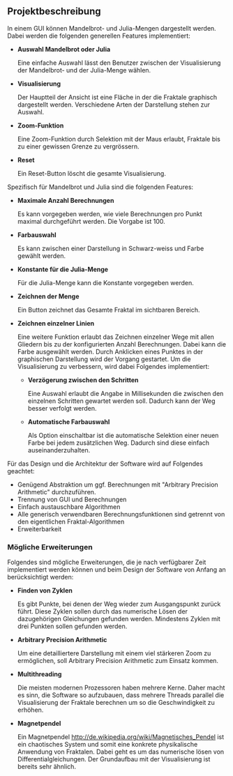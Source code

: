 ## Projektbeschreibung ##

In einem GUI können Mandelbrot- und Julia-Mengen dargestellt werden. Dabei
werden die folgenden generellen Features implementiert:

  * **Auswahl Mandelbrot oder Julia**

	Eine einfache Auswahl lässt den Benutzer zwischen der Visualisierung der
	Mandelbrot- und der Julia-Menge wählen.

  * **Visualisierung**

	Der Hauptteil der Ansicht ist eine Fläche in der die Fraktale graphisch
	dargestellt werden. Verschiedene Arten der Darstellung stehen zur Auswahl.

  * **Zoom-Funktion**

	Eine Zoom-Funktion durch Selektion mit der Maus erlaubt, Fraktale bis zu
	einer gewissen Grenze zu vergrössern.

  * **Reset**

	Ein Reset-Button löscht die gesamte Visualisierung.



Spezifisch für Mandelbrot und Julia sind die folgenden Features:

  * **Maximale Anzahl Berechnungen**

	Es kann vorgegeben werden, wie viele Berechnungen pro Punkt maximal
	durchgeführt werden. Die Vorgabe ist 100.

  * **Farbauswahl**

	Es kann zwischen einer Darstellung in Schwarz-weiss und Farbe gewählt
	werden.

  * **Konstante für die Julia-Menge**

	Für die Julia-Menge kann die Konstante vorgegeben werden.

  * **Zeichnen der Menge**

	Ein Button zeichnet das Gesamte Fraktal im sichtbaren Bereich.

  * **Zeichnen einzelner Linien**

	Eine weitere Funktion erlaubt das Zeichnen einzelner Wege mit allen
	Gliedern bis zu der konfigurierten Anzahl Berechnungen. Dabei kann die Farbe
	ausgewählt werden. Durch Anklicken eines Punktes in der graphischen
	Darstellung wird der Vorgang gestartet. Um die Visualisierung zu verbessern,
	wird dabei Folgendes implementiert:

	  * **Verzögerung zwischen den Schritten**

		Eine Auswahl erlaubt die Angabe in Millisekunden die zwischen den
		einzelnen Schritten gewartet werden soll. Dadurch kann der Weg besser
		verfolgt werden.

	  * **Automatische Farbauswahl**

		Als Option einschaltbar ist die automatische Selektion einer neuen Farbe
		bei jedem zusätzlichen Weg. Dadurch sind diese einfach
		auseinanderzuhalten.



Für das Design und die Architektur der Software wird auf Folgendes geachtet:

* Genügend Abstraktion um ggf. Berechnungen mit "Arbitrary Precision Arithmetic"
  durchzuführen.
* Trennung von GUI und Berechnungen
* Einfach austauschbare Algorithmen
* Alle generisch verwendbaren Berechnungsfunktionen sind getrennt von den
  eigentlichen Fraktal-Algorithmen
* Erweiterbarkeit


### Mögliche Erweiterungen ###

Folgendes sind mögliche Erweiterungen, die je nach verfügbarer Zeit
implementiert werden können und beim Design der Software von Anfang an
berücksichtigt werden:

  * **Finden von Zyklen**

	Es gibt Punkte, bei denen der Weg wieder zum Ausgangspunkt zurück führt.
	Diese Zyklen sollen durch das numerische Lösen der dazugehörigen Gleichungen
	gefunden werden. Mindestens Zyklen mit drei Punkten sollen gefunden werden.

  * **Arbitrary Precision Arithmetic**

	Um eine detailliertere Darstellung mit einem viel stärkeren Zoom zu
	ermöglichen, soll Arbitrary Precision Arithmetic zum Einsatz kommen.

  * **Multithreading**

	Die meisten modernen Prozessoren haben mehrere Kerne. Daher macht es sinn,
	die Software so aufzubauen, dass mehrere Threads parallel die Visualisierung
	der Fraktale berechnen um so die Geschwindigkeit zu erhöhen.

  * **Magnetpendel**

	Ein Magnetpendel <http://de.wikipedia.org/wiki/Magnetisches_Pendel> ist ein
	chaotisches System und somit eine konkrete physikalische Anwendung von
	Fraktalen. Dabei geht es um das numerische lösen von
	Differentialgleichungen. Der Grundaufbau mit der Visualisierung ist bereits
	sehr ähnlich.
